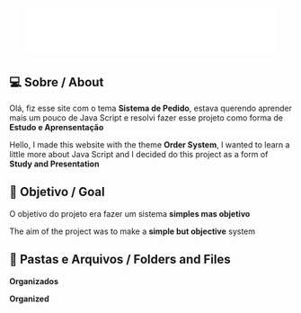 <h1 align="center">
  <img src="./img/logopedido.png">
</h1>

## 💻 Sobre / About

Olá, fiz esse site com o tema **Sistema de Pedido**, estava querendo aprender mais um pouco de Java Script e resolvi
fazer esse projeto como forma de **Estudo e Aprensentação**

Hello, I made this website with the theme **Order System**, I wanted to learn a little more about Java Script and I decided
do this project as a form of **Study and Presentation**

## 🎯 Objetivo / Goal

O objetivo do projeto era fazer um sistema **simples mas objetivo** 

The aim of the project was to make a **simple but objective** system

## 📁 Pastas e Arquivos / Folders and Files

**Organizados**

**Organized**
